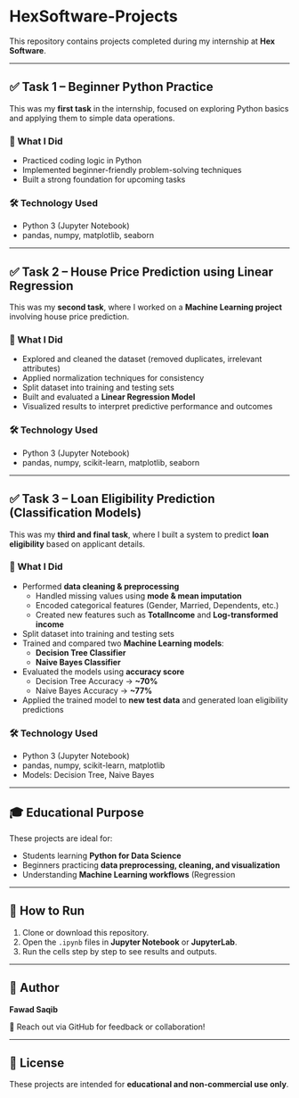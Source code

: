# HexSoftware-Projects  
This repository contains projects completed during my internship at **Hex Software**.  

---

## ✅ Task 1 – Beginner Python Practice  
This was my **first task** in the internship, focused on exploring Python basics and applying them to simple data operations.  

### 🔹 What I Did  
- Practiced coding logic in Python  
- Implemented beginner-friendly problem-solving techniques  
- Built a strong foundation for upcoming tasks  

### 🛠️ Technology Used  
- Python 3 (Jupyter Notebook)  
- pandas, numpy, matplotlib, seaborn  

---

## ✅ Task 2 – House Price Prediction using Linear Regression  
This was my **second task**, where I worked on a **Machine Learning project** involving house price prediction.  

### 🔹 What I Did  
- Explored and cleaned the dataset (removed duplicates, irrelevant attributes)  
- Applied normalization techniques for consistency  
- Split dataset into training and testing sets  
- Built and evaluated a **Linear Regression Model**  
- Visualized results to interpret predictive performance and outcomes  

### 🛠️ Technology Used  
- Python 3 (Jupyter Notebook)  
- pandas, numpy, scikit-learn, matplotlib, seaborn  

---

## ✅ Task 3 – Loan Eligibility Prediction (Classification Models)  
This was my **third and final task**, where I built a system to predict **loan eligibility** based on applicant details.  

### 🔹 What I Did  
- Performed **data cleaning & preprocessing**  
  - Handled missing values using **mode & mean imputation**  
  - Encoded categorical features (Gender, Married, Dependents, etc.)  
  - Created new features such as **TotalIncome** and **Log-transformed income**  
- Split dataset into training and testing sets  
- Trained and compared two **Machine Learning models**:  
  - **Decision Tree Classifier**  
  - **Naive Bayes Classifier**  
- Evaluated the models using **accuracy score**  
  - Decision Tree Accuracy → **~70%**  
  - Naive Bayes Accuracy → **~77%**  
- Applied the trained model to **new test data** and generated loan eligibility predictions  

### 🛠️ Technology Used  
- Python 3 (Jupyter Notebook)  
- pandas, numpy, scikit-learn, matplotlib  
- Models: Decision Tree, Naive Bayes  

---

## 🎓 Educational Purpose  
These projects are ideal for:  
- Students learning **Python for Data Science**  
- Beginners practicing **data preprocessing, cleaning, and visualization**  
- Understanding **Machine Learning workflows** (Regression

---

## 📁 How to Run
1. Clone or download this repository.  
2. Open the `.ipynb` files in **Jupyter Notebook** or **JupyterLab**.  
3. Run the cells step by step to see results and outputs.  

---

## 📧 Author
**Fawad Saqib**  

💬 Reach out via GitHub for feedback or collaboration!  

---

## 📝 License
These projects are intended for **educational and non-commercial use only**.

